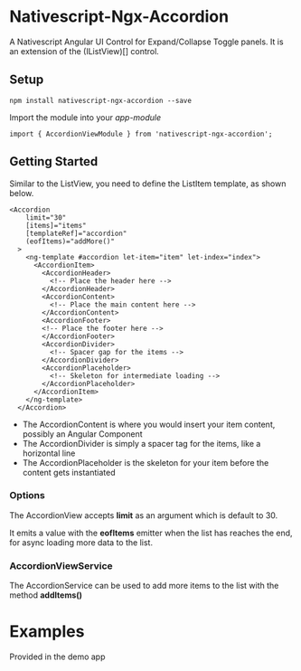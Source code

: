 # Nativescript-Ngx-Accordion

A Nativescript Angular UI Control for Expand/Collapse Toggle panels. It is an extension of the (IListView)[] control.

## Setup

`npm install nativescript-ngx-accordion --save`

Import the module into your _app-module_ 

```
import { AccordionViewModule } from 'nativescript-ngx-accordion';

```

## Getting Started

Similar to the ListView, you need to define the ListItem template, as shown
below.

```
<Accordion
    limit="30"
    [items]="items"
    [templateRef]="accordion"
    (eofItems)="addMore()"
  >
    <ng-template #accordion let-item="item" let-index="index">
      <AccordionItem>
        <AccordionHeader>
          <!-- Place the header here -->
        </AccordionHeader>
        <AccordionContent>
          <!-- Place the main content here -->
        </AccordionContent>
        <AccordionFooter>
        <!-- Place the footer here -->
        </AccordionFooter>
        <AccordionDivider>
          <!-- Spacer gap for the items -->
        </AccordionDivider>
        <AccordionPlaceholder>
          <!-- Skeleton for intermediate loading -->
        </AccordionPlaceholder>
      </AccordionItem>
    </ng-template>
  </Accordion>
```

- The AccordionContent is where you would insert your item content, possibly an Angular Component
- The AccordionDivider is simply a spacer tag for the items, like a horizontal line
- The AccordionPlaceholder is the skeleton for your item before the content gets instantiated

### Options

The AccordionView accepts __limit__ as an argument which is default to 30.

It emits a value with the __eofItems__ emitter when the list has reaches the end, for async loading more data to the list.

### AccordionViewService

The AccordionService can be used to add more items to the list with the method
__addItems()__


# Examples

Provided in the demo app




